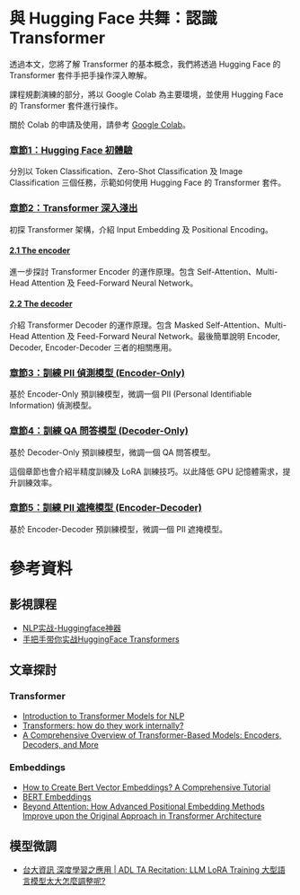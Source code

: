 # 與 Hugging Face 共舞：認識 Transformer

透過本文，您將了解 Transformer 的基本概念，我們將透過 Hugging Face 的 Transformer 套件手把手操作深入瞭解。

課程規劃演練的部分，將以 Google Colab 為主要環境，並使用 Hugging Face 的 Transformer 套件進行操作。

關於 Colab 的申請及使用，請參考 [Google Colab](https://colab.research.google.com/notebooks/intro.ipynb)。

### [章節1：Hugging Face 初體驗](https://colab.research.google.com/github/jonascheng/learning-transformer-with-huggingface/blob/main/intro-huggingface.ipynb)

分別以 Token Classification、Zero-Shot Classification 及 Image Classification 三個任務，示範如何使用 Hugging Face 的 Transformer 套件。

### [章節2：Transformer 深入淺出](https://colab.research.google.com/github/jonascheng/learning-transformer-with-huggingface/blob/main/intro-transformer.ipynb)

初探 Transformer 架構，介紹 Input Embedding 及 Positional Encoding。

#### [2.1 The encoder](https://colab.research.google.com/github/jonascheng/learning-transformer-with-huggingface/blob/main/intro-transformer-encoder.ipynb)

進一步探討 Transformer Encoder 的運作原理。包含 Self-Attention、Multi-Head Attention 及 Feed-Forward Neural Network。

#### [2.2 The decoder](https://colab.research.google.com/github/jonascheng/learning-transformer-with-huggingface/blob/main/intro-transformer-decoder.ipynb)

介紹 Transformer Decoder 的運作原理。包含 Masked Self-Attention、Multi-Head Attention 及 Feed-Forward Neural Network。最後簡單說明 Encoder, Decoder, Encoder-Decoder 三者的相關應用。

### [章節3：訓練 PII 偵測模型 (Encoder-Only)](https://colab.research.google.com/github/jonascheng/learning-transformer-with-huggingface/blob/main/pii-detection-encoder.ipynb)

基於 Encoder-Only 預訓練模型，微調一個 PII (Personal Identifiable Information) 偵測模型。

### [章節4：訓練 QA 問答模型 (Decoder-Only)](https://colab.research.google.com/github/jonascheng/learning-transformer-with-huggingface/blob/main/qa-decoder.ipynb)

基於 Decoder-Only 預訓練模型，微調一個 QA 問答模型。

這個章節也會介紹半精度訓練及 LoRA 訓練技巧。以此降低 GPU 記憶體需求，提升訓練效率。

### [章節5：訓練 PII 遮掩模型 (Encoder-Decoder)](https://colab.research.google.com/github/jonascheng/learning-transformer-with-huggingface/blob/main/pii-masking-encode-decode.ipynb)

基於 Encoder-Decoder 預訓練模型，微調一個 PII 遮掩模型。

# 參考資料

## 影視課程

- [NLP实战-Huggingface神器](https://www.udemy.com/course/nlp-huggingface/?srsltid=AfmBOoqxi590EHyXKB-FBc-OW3cDnZ5bpz8ZVAfhxDuSDEQK15kDPCiw)
- [手把手带你实战HuggingFace Transformers](https://youtube.com/playlist?list=PL2ecZnqc6-L7r8tSr6r3bYHsqkyChUVbM&si=W9f104zWreQ0tS7F)

## 文章探討

### Transformer

- [Introduction to Transformer Models for NLP](https://www.linkedin.com/learning/introduction-to-transformer-models-for-nlp/introduction?resume=false&u=373648218)
- [Transformers: how do they work internally?](https://www.alexisalulema.com/2022/08/23/transformers-how-do-they-work-internally/)
- [A Comprehensive Overview of Transformer-Based Models: Encoders, Decoders, and More](https://medium.com/@minh.hoque/a-comprehensive-overview-of-transformer-based-models-encoders-decoders-and-more-e9bc0644a4e5)

### Embeddings
- [How to Create Bert Vector Embeddings? A Comprehensive Tutorial](https://airbyte.com/data-engineering-resources/bert-vector-embedding)
- [BERT Embeddings](https://tinkerd.net/blog/machine-learning/bert-embeddings/)
- [Beyond Attention: How Advanced Positional Embedding Methods Improve upon the Original Approach in Transformer Architecture](https://towardsdatascience.com/beyond-attention-how-advanced-positional-embedding-methods-improve-upon-the-original-transformers-90380b74d324)

## 模型微調

- [台大資訊 深度學習之應用 | ADL TA Recitation: LLM LoRA Training 大型語言模型太大怎麼調整呢?](https://youtu.be/eGQMzbhokg0?si=CbbiGg_Osa5naA5A)

